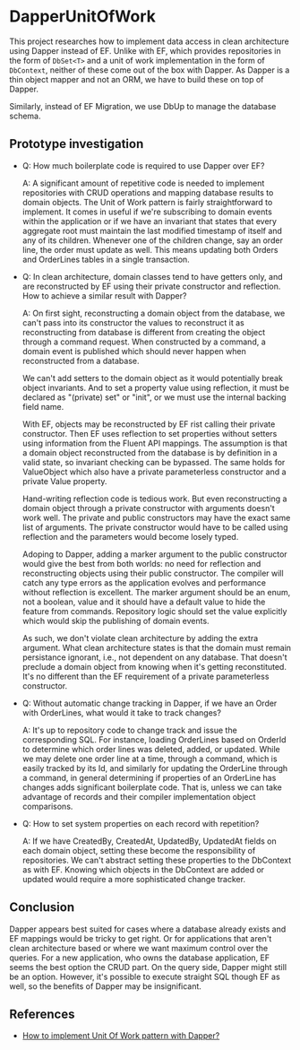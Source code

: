 # DapperUnitOfWork

This project researches how to implement data access in clean architecture using
Dapper instead of EF. Unlike with EF, which provides repositories in the form of
`DbSet<T>` and a unit of work implementation in the form of `DbContext`, neither
of these come out of the box with Dapper. As Dapper is a thin object mapper and
not an ORM, we have to build these on top of Dapper. 

Similarly, instead of EF Migration, we use DbUp to manage the database schema.

## Prototype investigation

- Q: How much boilerplate code is required to use Dapper over EF?

  A: A significant amount of repetitive code is needed to implement
  repositories with CRUD operations and mapping database results to domain
  objects.
  The Unit of Work pattern is fairly straightforward to implement. It comes in
  useful if we're subscribing to domain events within the application or if we
  have an invariant that states that every aggregate root must maintain the
  last modified timestamp of itself and any of its children. Whenever one of
  the children change, say an order line, the order must update as well. This
  means updating both Orders and OrderLines tables in a single transaction.

- Q: In clean architecture, domain classes tend to have getters only, and are
  reconstructed by EF using their private constructor and reflection. How to
  achieve a similar result with Dapper?

  A: On first sight, reconstructing a domain object from the database, we can't
  pass into its constructor the values to reconstruct it as reconstructing from
  database is different from creating the object through a command request. When
  constructed by a command, a domain event is published which should never
  happen when reconstructed from a database. 
  
  We can't add setters to the domain object as it would potentially break object
  invariants. And to set a property value using reflection, it must be declared
  as "(private) set" or "init", or we must use the internal backing field name.

  With EF, objects may be reconstructed  by EF rist calling their private
  constructor. Then EF uses reflection to set properties without setters using
  information from the Fluent API mappings. The assumption is that a domain
  object reconstructed from the database is by definition in a valid state, so
  invariant checking can be bypassed. The same holds for ValueObject which also
  have a private parameterless constructor and a private Value property.
   
  Hand-writing reflection code is tedious work. But even reconstructing a domain
  object through a private constructor with arguments doesn't work well. The
  private and public constructors may have the exact same list of arguments. The
  private constructor would have to be called using reflection and the
  parameters would become losely typed.  

  Adoping to Dapper, adding a marker argument to the public constructor would
  give the best from both worlds: no need for reflection and reconstructing
  objects using their public constructor. The compiler will catch any type
  errors as the application evolves and performance without reflection is
  excellent. The marker argument should be an enum, not a boolean, value and it
  should have a default value to hide the feature from commands. Repository
  logic should set the value explicitly which would skip the publishing of
  domain events.

  As such, we don't violate clean architecture by adding the extra argument.
  What clean architecture states is that the domain must remain persistance
  ignorant, i.e., not dependent on any database. That doesn't preclude a domain
  object from knowing when it's getting reconstituted. It's no different than
  the EF requirement of a private parameterless constructor.

- Q: Without automatic change tracking in Dapper, if we have an Order with
  OrderLines, what would it take to track changes?
   
  A: It's up to repository code to change track and issue the corresponding SQL.
  For instance, loading OrderLines based on OrderId to determine which order
  lines was deleted, added, or updated. While we may delete one order line at a
  time, through a command, which is easily tracked by its Id, and similarly for
  updating the OrderLine through a command, in general determining if properties
  of an OrderLine has changes adds significant boilerplate code. That is, unless
  we can take advantage of records and their compiler implementation object
  comparisons.

- Q: How to set system properties on each record with repetition?

  A: If we have CreatedBy, CreatedAt, UpdatedBy, UpdatedAt fields on each domain
  object, setting these become the responsibility of repositories. We can't
  abstract setting these properties to the DbContext as with EF. Knowing which
  objects in the DbContext are added or updated would require a more
  sophisticated change tracker.

## Conclusion

Dapper appears best suited for cases where a database already exists and EF
mappings would be tricky to get right. Or for applications that aren't clean
architecture based or where we want maximum control over the queries. For a new
application, who owns the database application, EF seems the best option the
CRUD part. On the query side, Dapper might still be an option. However, it's
possible to execute straight SQL though EF as well, so the benefits of Dapper
may be insignificant.

## References

- [How to implement Unit Of Work pattern with Dapper?
](https://stackoverflow.com/questions/31298235/how-to-implement-unit-of-work-pattern-with-dapper/45029588)